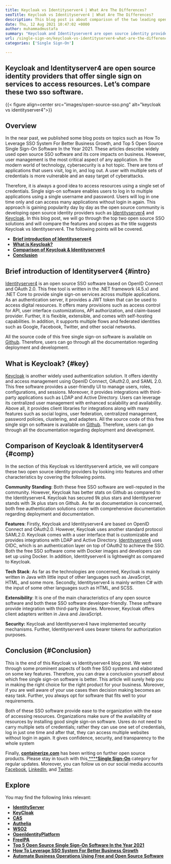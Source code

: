 ```yaml
---
title: Keycloak vs Identityserver4 | What Are The Differences?
seoTitle: Keycloak vs Identityserver4 | What Are The Differences?
description: This blog post is about comparison of the two leading open source identity servers Keycloak vs Identityserver4. Both software are self-hosted and rich-featured.
date: Thu, 12 Aug 2021 10:47:02 +0000
author: muhammadmustafa
summary: "Keycloak and Identityserver4 are open source identity providers that offer single sign on services to access resources. Let's compare these two sso software."
url: /single-sign-on/keycloak-vs-identityserver4-what-are-the-differences/
categories: ['Single Sign-On']

---
```

## Keycloak and Identityserver4 are open source identity providers that offer single sign on services to access resources. Let’s compare these two sso software.

{{< figure align=center src="images/open-source-sso.png" alt="keycloak vs identityserver4">}}  

## Overview

In the near past, we published some blog posts on topics such as How To Leverage SSO System For Better Business Growth, and Top 5 Open Source Single Sign-On Software In the Year 2021. These articles describe widely used open source SSO software and its core impacts on business. However, user management is the most critical aspect of any application. In the modern world of technology, cybersecurity is a hot topic. There are tons of applications that users visit, log in, and log out. A user with multiple sets of credentials is more vulnerable and an easy target of cyberattacks. 

Therefore, it is always a good idea to access resources using a single set of credentials. Single sign-on software enables users to log in to multiple applications using a single username and password. Users will log in one time only and can access many applications without login in again. This approach is gaining popularity day by day as the open source community is developing open source identity providers such as [Identityserver4][1] and [Keycloak][2]. In this blog post, we will go through the top two open source SSO solutions and will compare the features and scopes as the title suggests Keycloak vs Identityserver4. The following points will be covered.

  * **[Brief introduction of Identityserver4][3]**
  * **[What is Keycloak?][4]**
  * **[Comparison of Keycloak & Identityserver4][5]**
  * **[Conclusion][6]** 

## Brief introduction of Identityserver4 {#intro}

[Identityserver4][1] is an open source SSO software based on OpenID Connect and OAuth 2.0. This free tool is written in the .NET framework (4.5.x) and .NET Core to provide single sign-on services across multiple applications. As an authentication server, it provides a JWT token that can be used to access digital resources. It offers many provisions such as access control for API, user interface customizations, API authorization, and claim-based provider. Further, it is flexible, extensible, and comes with self-hosting capabilities. In addition, it supports multiple flows and federated identities such as Google, Facebook, Twitter, and other social networks. 

All the source code of this free single sign-on software is available on [Github][7]. Therefore, users can go through all the documentation regarding deployment and development.

## What is Keycloak? {#key}

[Keycloak][2] is another widely used authentication solution. It offers identity and access management using OpenID Connect, OAuth2.0, and SAML 2.0. This free software provides a user-friendly UI to manage users, roles, configurations, and sessions. Moreover, it provides integrations with third-party applications such as LDAP and Active Directory. Users can leverage its centralized user management with enhanced scalability and availability. Above all, it provides client libraries for integrations along with many features such as social logins, user federation, centralized management, password policies, clustering, and adapters. All the source code of this free single sign on software is available on [Github][8]. Therefore, users can go through all the documentation regarding deployment and development.

## Comparison of Keycloak & Identityserver4 {#comp}

In the section of this Keycloak vs Identityserver4 article, we will compare these two open source identity providers by looking into features and other characteristics by covering the following points.

**Community Standing**: Both these free SSO software are well-reputed in the community. However, Keycloak has better stats on Github as compared to the Identityserver4. Keycloak has secured 9k plus stars and Identityserver stands with 3k plus stars on Github. As far as documentation is concerned, both free authentication solutions come with comprehensive documentation regarding deployment and documentation. 

**Features**: Firstly, Keycloak and Identityserver4 are based on OpenID Connect and OAuth2.0. However, Keycloak uses another standard protocol SAML2.0. Keycloak comes with a user interface that is customizable and provides integrations with LDAP and Active Directory. [Identityserver4][1] uses OIDC, which is an authentication layer on top of OAuth2 to achieve the SSO. Both the free SSO software come with Docker images and developers can set up using Docker. In addition, Identityserver4 is lightweight as compared to Keycloak. 

**Tech Stack**: As far as the technologies are concerned, Keycloak is mainly written in Java with little input of other languages such as JavaScript, HTML, and some more. Secondly, Identityserver4 is mainly written C# with the input of some other languages such as HTML, and SCSS. 

**Extensibility**: It is one of the main characteristics of any open source software and both these SSO software developer-friendly. These software provide integration with third-party libraries. Moreover, Keycloak offers client adapters written in Java and JavaScript.

**Security:** Keycloak and Identityserver4 have implemented security mechanisms. Further, Identityserver4 uses bearer tokens for authorization purposes. 

## Conclusion {#Conclusion}

This is the end of this Keycloak vs Identityserver4 blog post. We went through some prominent aspects of both free SSO systems and elaborated on some key features. Therefore, you can draw a conclusion yourself about which free single sign-on software is better. This article will surely help you in making the right choice for the right product for your business. Moreover, if you are well aware of your use cases then decision making becomes an easy task. Further, you always opt for software that fits well to your requirements. 

Both of these SSO software provide ease to the organization with the ease of accessing resources. Organizations make sure of the availability of resources by installing good single sign-on software. Usres do not need to carry multiple sets of credentials; rather they can use one set of credentials, log in just one time and after that, they can access multiple websites without login in again. It gives confidence, security, and transparency to the whole system 

Finally, **[containerize.com][9]** has been writing on further open source products. Please stay in touch with this[ ****][10]**[Single Sign-On][11]** category for regular updates. Moreover, you can follow us on our social media accounts [Facebook][12], [LinkedIn][13], and [Twitter][14]. 

## Explore

You may find the following links relevant:

  * **[IdentityServer][15]**
  * **[KeyCloak][16]**
  * **[CAS][17]**
  * **[Authelia][18]**
  * **[WSO2][19]**
  * **[OpenIdentityPlatform][20]**
  * **[FreeIPA][21]**
  * **[Top 5 Open Source Single Sign-On Software In the Year 2021][22]**
  * **[How To Leverage SSO System For Better Business Growth][23]**
  * **[Automate Business Operations Using Free and Open Source Software][24]**

 [1]: https://products.containerize.com/single-sign-on/identity-server/
 [2]: https://products.containerize.com/single-sign-on/keycloak/
 [3]: #intro
 [4]: #key
 [5]: #comp
 [6]: #Conclusion
 [7]: https://github.com/IdentityServer
 [8]: https://github.com/keycloak/keycloak
 [9]: https://www.containerize.com/
 [10]: https://products.containerize.com/video-conferencing/
 [11]: https://products.containerize.com/single-sign-on/
 [12]: https://web.facebook.com/containerize
 [13]: https://www.linkedin.com/company/containerize/
 [14]: https://twitter.com/containerize_co
 [15]: https://products.containerize.com/single-sign-on/identity-server
 [16]: https://products.containerize.com/single-sign-on/keycloak
 [17]: https://products.containerize.com/single-sign-on/cas
 [18]: https://products.containerize.com/single-sign-on/authelia
 [19]: https://products.containerize.com/single-sign-on/wso2
 [20]: https://products.containerize.com/single-sign-on/openidentityplatform
 [21]: https://products.containerize.com/single-sign-on/freeipa
 [22]: https://blog.containerize.com/2021/01/29/Top-5-Open-Source-Single-Sign-On-Software-In-the-Year-2021/
 [23]: https://blog.containerize.com/2021/02/06/how-to-leverage-sso-solution-for-better-business-growth/
 [24]: https://blog.containerize.com/2020/08/27/automate-business-operations-using-open-source-software/